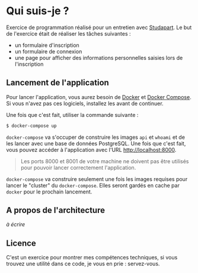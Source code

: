# Qui suis-je ?

Exercice de programmation réalisé pour un entretien avec [Studapart](https://www.studapart.com/fr).
Le but de l'exercice était de réaliser les tâches suivantes :

- un formulaire d'inscription
- un formulaire de connexion
- une page pour afficher des informations personnelles saisies lors de l'inscription

## Lancement de l'application

Pour lancer l'application, vous aurez besoin de [Docker](https://docker.com) et [Docker Compose](https://docs.docker.com/compose/).
Si vous n'avez pas ces logiciels, installez les avant de continuer.

Une fois que c'est fait, utiliser la commande suivante :

```sh
$ docker-compose up
```

`docker-compose` va s'occuper de construire les images `api` et `whoami` et de les lancer avec une base de données PostgreSQL. Une
fois que c'est fait, vous pouvez accéder à l'application avec l'URL [http://localhost:8000](http://localhost:8000).

> Les ports 8000 et 8001 de votre machine ne doivent pas être utilisés pour pouvoir lancer correctement l'application.

`docker-compose` va construire seulement une fois les images requises pour lancer le "cluster" du `docker-compose`. Elles seront
gardés en cache par `docker` pour le prochain lancement.

## A propos de l'architecture

_à écrire_

## Licence

C'est un exercice pour montrer mes compétences techniques, si vous trouvez une utilité dans ce code, je vous en prie : servez-vous.
